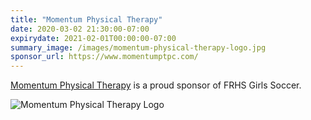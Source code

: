 ```yaml
---
title: "Momentum Physical Therapy"
date: 2020-03-02 21:30:00-07:00
expirydate: 2021-02-01T00:00:00-07:00
summary_image: /images/momentum-physical-therapy-logo.jpg
sponsor_url: https://www.momentumptpc.com/
---
```


<!--more-->

[Momentum Physical Therapy][homepage] is a proud sponsor of FRHS Girls Soccer.

![Momentum Physical Therapy Logo](/images/momentum-physical-therapy-logo.jpg)

[homepage]: https://www.momentumptpc.com/

